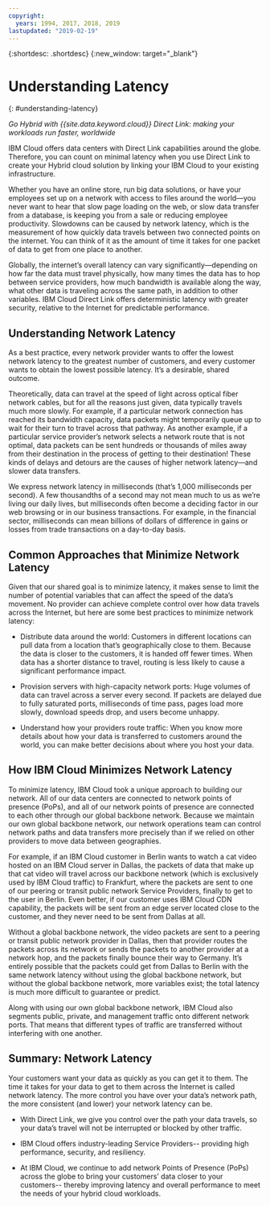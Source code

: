 ```yaml
---
copyright:
  years: 1994, 2017, 2018, 2019
lastupdated: "2019-02-19"
---
```


{:shortdesc: .shortdesc}
{:new_window: target="_blank"}

# Understanding Latency
{: #understanding-latency}

_Go Hybrid with {{site.data.keyword.cloud}} Direct Link: making your workloads run faster, worldwide_

IBM Cloud offers data centers with Direct Link capabilities around the globe. Therefore, you can count on minimal latency when you use Direct Link to create your Hybrid cloud solution by linking your IBM Cloud to your existing infrastructure.

Whether you have an online store, run big data solutions, or have your employees set up on a network with access to files around the world—you never want to hear that slow page loading on the web, or slow data transfer from a database, is keeping you from a sale or reducing employee productivity. Slowdowns can be caused by network latency, which is the measurement of how quickly data travels between two connected points on the internet. You can think of it as the amount of time it takes for one packet of data to get from one place to another.

Globally, the internet’s overall latency can vary significantly—depending on how far the data must travel physically, how many times the data has to hop between service providers, how much bandwidth is available along the way, what other data is traveling across the same path, in addition to other variables. IBM Cloud Direct Link offers deterministic latency with greater security, relative to the Internet for predictable performance.


## Understanding Network Latency

As a best practice, every network provider wants to offer the lowest network latency to the greatest number of customers, and every customer wants to obtain the lowest possible latency. It’s a desirable, shared outcome.

Theoretically, data can travel at the speed of light across optical fiber network cables, but for all the reasons just given, data typically travels much more slowly. For example, if a particular network connection has reached its bandwidth capacity, data packets might temporarily queue up to wait for their turn to travel across that pathway. As another example, if a particular service provider’s network selects a network route that is not optimal, data packets can be sent hundreds or thousands of miles away from their destination in the process of getting to their destination! These kinds of delays and detours are the causes of higher network latency—and slower data transfers.

We express network latency in milliseconds (that’s 1,000 milliseconds per second). A few thousandths of a second may not mean much to us as we’re living our daily lives, but milliseconds often become a deciding factor in our web browsing or in our business transactions. For example, in the financial sector, milliseconds can mean billions of dollars of difference in gains or losses from trade transactions on a day-to-day basis.

## Common Approaches that Minimize Network Latency

Given that our shared goal is to minimize latency, it makes sense to limit the number of potential variables that can affect the speed of the data’s movement. No provider can achieve complete control over how data travels across the Internet, but here are some best practices to minimize network latency:

 * Distribute data around the world: Customers in different locations can pull data from a location that’s geographically close to them. Because the data is closer to the customers, it is handed off fewer times. When data has a shorter distance to travel, routing is less likely to cause a significant performance impact.

 * Provision servers with high-capacity network ports: Huge volumes of data can travel across a server every second. If packets are delayed due to fully saturated ports, milliseconds of time pass, pages load more slowly, download speeds drop, and users become unhappy.

 * Understand how your providers route traffic: When you know more details about how your data is transferred to customers around the world, you can make better decisions about where you host your data.

## How IBM Cloud Minimizes Network Latency

To minimize latency, IBM Cloud took a unique approach to building our network. All of our data centers are connected to network points of presence (PoPs), and all of our network points of presence are connected to each other through our global backbone network. Because we maintain our own global backbone network, our network operations team can control network paths and data transfers more precisely than if we relied on other providers to move data between geographies.
 
For example, if an IBM Cloud customer in Berlin wants to watch a cat video hosted on an IBM Cloud server in Dallas, the packets of data that make up that cat video will travel across our backbone network (which is exclusively used by IBM Cloud traffic) to Frankfurt, where the packets are sent to one of our peering or transit public network Service Providers, finally to get to the user in Berlin. Even better, if our customer uses IBM Cloud CDN capability, the packets will be sent from an edge server located close to the customer, and they never need to be sent from Dallas at all.

Without a global backbone network, the video packets are sent to a peering or transit public network provider in Dallas, then that provider routes the packets across its network or sends the packets to another provider at a network hop, and the packets finally bounce their way to Germany. It’s entirely possible that the packets could get from Dallas to Berlin with the same network latency without using the global backbone network, but without the global backbone network, more variables exist; the total latency is much more difficult to guarantee or predict.

Along with using our own global backbone network, IBM Cloud also segments public, private, and management traffic onto different network ports. That means that different types of traffic are transferred without interfering with one another.

## Summary: Network Latency

Your customers want your data as quickly as you can get it to them. The time it takes for your data to get to them across the Internet is called network latency. The more control you have over your data’s network path, the more consistent (and lower) your network latency can be.

* With Direct Link, we give you control over the path your data travels, so your data’s travel will not be interrupted or blocked by other traffic.

* IBM Cloud offers industry-leading Service Providers-- providing high performance, security, and resiliency.

* At IBM Cloud, we continue to add network Points of Presence (PoPs) across the globe to bring your customers’ data closer to your customers-- thereby improving latency and overall performance to meet the needs of your hybrid cloud workloads.

